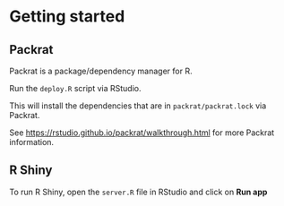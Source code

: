 # Getting started

## Packrat
Packrat is a package/dependency manager for R.

Run the `deploy.R` script via RStudio.

This will install the dependencies that are in `packrat/packrat.lock` via Packrat.

See https://rstudio.github.io/packrat/walkthrough.html for more Packrat information.

## R Shiny
To run R Shiny, open the `server.R` file in RStudio and click on **Run app**
